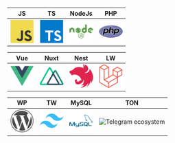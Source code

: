 <table>
  <thead>
    <tr>
    <th>JS</th>      
    <th>TS</th>      
    <th>NodeJs</th>      
    <th>PHP</th>      
    </tr>
  </thead>
  <tbody>
    <tr>      
      <td>
          <img src="https://github.com/devicons/devicon/raw/master/icons/javascript/javascript-original.svg" title="JavaScript" alt="JavaScript" width="55" height="55" style="max-width: 100%;">
      </td>      
      <td>
          <img src="https://github.com/devicons/devicon/blob/master/icons/typescript/typescript-original.svg" title="Typescript" alt="Typescript" width="55" height="55" style="max-width: 100%;">
      </td>
      <td>
          <img src="https://github.com/devicons/devicon/blob/master/icons/nodejs/nodejs-plain-wordmark.svg" title="Node JS" alt="Node JS" width="55" height="55" style="max-width: 100%;">
      </td>
      <td>
          <img src="https://github.com/devicons/devicon/blob/master/icons/php/php-original.svg" title="PHP" alt="PHP" width="55" height="55" style="max-width: 100%;">
      </td>
    </tr>
  </tbody>
</table>

<table>
  <thead>
    <tr>
    <th>Vue</th>      
    <th>Nuxt</th>      
    <th>Nest</th>      
    <th>LW</th>      
    </tr>
  </thead>
  <tbody>
    <tr>      
      <td>
          <img src="https://github.com/devicons/devicon/blob/master/icons/vuejs/vuejs-original.svg" title="Vue" alt="Vue" width="55" height="55" style="max-width: 100%;">
      </td>      
      <td>
          <img src="https://github.com/devicons/devicon/blob/master/icons/nuxtjs/nuxtjs-original.svg" title="Nuxt" alt="Nuxt" width="55" height="55" style="max-width: 100%;">
      </td>
      <td>
          <img src="https://github.com/devicons/devicon/blob/master/icons/nestjs/nestjs-original.svg" title="WordPress CMS" alt="WordPress CMS" width="55" height="55" style="max-width: 100%;">
      </td>
      <td>
          <img src="https://raw.githubusercontent.com/devicons/devicon/ca28c779441053191ff11710fe24a9e6c23690d6/icons/laravel/laravel-original.svg" title="Laravel" alt="JetBrains PhpStorm" width="55" height="55" style="max-width: 100%;">
      </td>
    </tr>
  </tbody>
</table>

<table>
  <thead>
    <tr>
    <th>WP</th>      
    <th>TW</th>      
    <th>MySQL</th>      
    <th>TON</th>      
    </tr>
  </thead>
  <tbody>
    <tr>      
      <td>
          <img src="https://github.com/devicons/devicon/blob/master/icons/wordpress/wordpress-plain.svg" title="WordPress CMS" alt="WordPress CMS" width="55" height="55" style="max-width: 100%;">
      </td>      
      <td>
          <img src="https://github.com/devicons/devicon/blob/master/icons/tailwindcss/tailwindcss-original.svg" title="Tailwind" alt="Tailwind" width="55" height="55" style="max-width: 100%;">
      </td>
      <td>
          <img src="https://github.com/devicons/devicon/blob/master/icons/mysql/mysql-plain-wordmark.svg" title="MySQL" alt="MySQL" width="55" height="55" style="max-width: 100%;">
      </td>
      <td>
          <img src="https://ton.org/icons/custom/ton_logo.svg" title="Telegram ecosystem" alt="Telegram ecosystem" width="55" height="55" style="max-width: 100%;">
      </td>
    </tr>
  </tbody>
</table>
